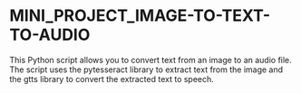 # MINI_PROJECT_IMAGE-TO-TEXT-TO-AUDIO
This Python script allows you to convert text from an image to an audio file. The script uses the pytesseract library to extract text from the image and the gtts library to convert the extracted text to speech.
